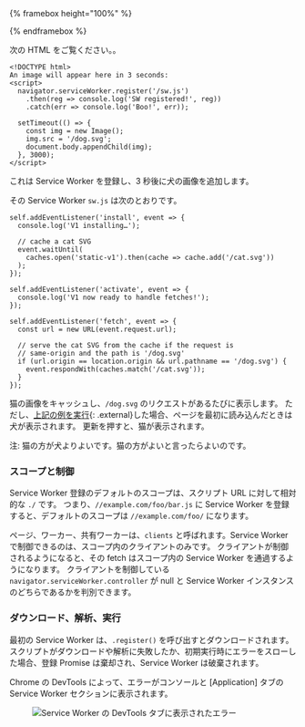 <div class="framebox-container-container">
<div class="framebox-container">
{% framebox height="100%" %}
<link href="" rel="stylesheet">
<script src="" defer>
</script><script src="" defer>
</script><script src="" defer>
</style><style>
</svg><svg>
</svg><svg>
</div></script>
</div>
<div data-md-type="block_html">
<script></script>
</div>
<p data-md-type="paragraph">{% endframebox %}</p>
<div data-md-type="block_html"></div>
</div>

次の HTML をご覧ください。。

```
<!DOCTYPE html>
An image will appear here in 3 seconds:
<script>
  navigator.serviceWorker.register('/sw.js')
    .then(reg => console.log('SW registered!', reg))
    .catch(err => console.log('Boo!', err));

  setTimeout(() => {
    const img = new Image();
    img.src = '/dog.svg';
    document.body.appendChild(img);
  }, 3000);
</script>
```

これは Service Worker を登録し、3 秒後に犬の画像を追加します。

その Service Worker `sw.js` は次のとおりです。

```
self.addEventListener('install', event => {
  console.log('V1 installing…');

  // cache a cat SVG
  event.waitUntil(
    caches.open('static-v1').then(cache => cache.add('/cat.svg'))
  );
});

self.addEventListener('activate', event => {
  console.log('V1 now ready to handle fetches!');
});

self.addEventListener('fetch', event => {
  const url = new URL(event.request.url);

  // serve the cat SVG from the cache if the request is
  // same-origin and the path is '/dog.svg'
  if (url.origin == location.origin && url.pathname == '/dog.svg') {
    event.respondWith(caches.match('/cat.svg'));
  }
});
```

猫の画像をキャッシュし、`/dog.svg` のリクエストがあるたびに表示します。
ただし、[上記の例を実行](https://cdn.rawgit.com/jakearchibald/80368b84ac1ae8e229fc90b3fe826301/raw/ad55049bee9b11d47f1f7d19a73bf3306d156f43/){:
.external}した場合、ページを最初に読み込んだときは犬が表示されます。
更新を押すと、猫が表示されます。

注: 猫の方が犬よりよいです。猫の方がよいと言ったらよいのです。

### スコープと制御

Service Worker 登録のデフォルトのスコープは、スクリプト URL に対して相対的な `./` です。
つまり、`//example.com/foo/bar.js` に Service Worker を登録すると、デフォルトのスコープは `//example.com/foo/` になります。

ページ、ワーカー、共有ワーカーは、`clients` と呼ばれます。Service Worker で制御できるのは、スコープ内のクライアントのみです。
クライアントが制御されるようになると、その fetch はスコープ内の Service Worker を通過するようになります。
クライアントを制御している `navigator.serviceWorker.controller` が null と Service Worker インスタンスのどちらであるかを判別できます。

### ダウンロード、解析、実行

最初の Service Worker は、`.register()` を呼び出すとダウンロードされます。スクリプトがダウンロードや解析に失敗したか、初期実行時にエラーをスローした場合、登録 Promise は棄却され、Service Worker は破棄されます。

Chrome の DevTools によって、エラーがコンソールと [Application] タブの Service Worker セクションに表示されます。

<figure>
  <img src="images/register-fail.png" class="browser-screenshot" alt="Service Worker の DevTools タブに表示されたエラー">
</figure>

